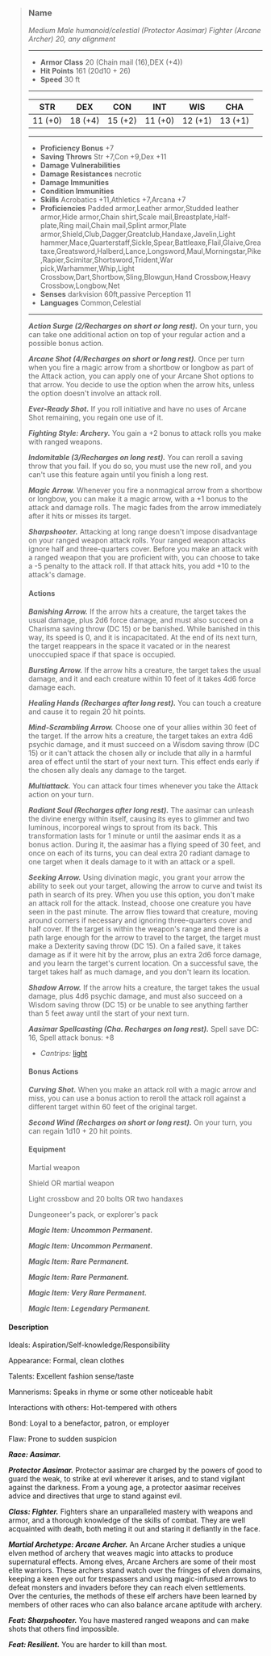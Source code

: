 >### Name
>*Medium Male humanoid/celestial (Protector Aasimar) Fighter (Arcane Archer) 20, any alignment*
>___
>- **Armor Class** 20 (Chain mail (16),DEX (+4))
>- **Hit Points** 161 (20d10 + 26)
>- **Speed** 30 ft
>___
>|**STR**|**DEX**|**CON**|**INT**|**WIS**|**CHA**|
>|:-:|:-:|:-:|:-:|:-:|:-:|
>|11 (+0)|18 (+4)|15 (+2)|11 (+0)|12 (+1)|13 (+1)|
>___
>- **Proficiency Bonus** +7
>- **Saving Throws** Str +7,Con +9,Dex +11
>- **Damage Vulnerabilities** 
>- **Damage Resistances** necrotic
>- **Damage Immunities** 
>- **Condition Immunities** 
>- **Skills** Acrobatics +11,Athletics +7,Arcana +7
>- **Proficiencies** Padded armor,Leather armor,Studded leather armor,Hide armor,Chain shirt,Scale mail,Breastplate,Half-plate,Ring mail,Chain mail,Splint armor,Plate armor,Shield,Club,Dagger,Greatclub,Handaxe,Javelin,Light hammer,Mace,Quarterstaff,Sickle,Spear,Battleaxe,Flail,Glaive,Greataxe,Greatsword,Halberd,Lance,Longsword,Maul,Morningstar,Pike,Rapier,Scimitar,Shortsword,Trident,War pick,Warhammer,Whip,Light Crossbow,Dart,Shortbow,Sling,Blowgun,Hand Crossbow,Heavy Crossbow,Longbow,Net
>- **Senses** darkvision 60ft,passive Perception 11
>- **Languages** Common,Celestial
>___
>***Action Surge (2/Recharges on short or long rest).*** On your turn, you can take one additional action on top of your regular action and a possible bonus action.
>
>***Arcane Shot (4/Recharges on short or long rest).*** Once per turn when you fire a magic arrow from a shortbow or longbow as part of the Attack action, you can apply one of your Arcane Shot options to that arrow. You decide to use the option when the arrow hits, unless the option doesn't involve an attack roll.
>
>***Ever-Ready Shot.*** If you roll initiative and have no uses of Arcane Shot remaining, you regain one use of it.
>
>***Fighting Style: Archery.*** You gain a +2 bonus to attack rolls you make with ranged weapons.
>
>***Indomitable (3/Recharges on long rest).*** You can reroll a saving throw that you fail. If you do so, you must use the new roll, and you can't use this feature again until you finish a long rest.
>
>***Magic Arrow.*** Whenever you fire a nonmagical arrow from a shortbow or longbow, you can make it a magic arrow, with a +1 bonus to the attack and damage rolls. The magic fades from the arrow immediately after it hits or misses its target.
>
>***Sharpshooter.*** Attacking at long range doesn't impose disadvantage on your ranged weapon attack rolls. Your ranged weapon attacks ignore half and three-quarters cover. Before you make an attack with a ranged weapon that you are proficient with, you can choose to take a -5 penalty to the attack roll. If that attack hits, you add +10 to the attack's damage.
>
>#### Actions
>***Banishing Arrow.*** If the arrow hits a creature, the target takes the usual damage, plus 2d6 force damage, and must also succeed on a Charisma saving throw (DC 15) or be banished. While banished in this way, its speed is 0, and it is incapacitated. At the end of its next turn, the target reappears in the space it vacated or in the nearest unoccupied space if that space is occupied.
>
>***Bursting Arrow.*** If the arrow hits a creature, the target takes the usual damage, and it and each creature within 10 feet of it takes 4d6 force damage each.
>
>***Healing Hands (Recharges after long rest).*** You can touch a creature and cause it to regain 20 hit points.
>
>***Mind-Scrambling Arrow.*** Choose one of your allies within 30 feet of the target. If the arrow hits a creature, the target takes an extra 4d6 psychic damage, and it must succeed on a Wisdom saving throw (DC 15) or it can't attack the chosen ally or include that ally in a harmful area of effect until the start of your next turn. This effect ends early if the chosen ally deals any damage to the target.
>
>***Multiattack.*** You can attack four times whenever you take the Attack action on your turn.
>
>***Radiant Soul (Recharges after long rest).*** The aasimar can unleash the divine energy within itself, causing its eyes to glimmer and two luminous, incorporeal wings to sprout from its back. This transformation lasts for 1 minute or until the aasimar ends it as a bonus action. During it, the aasimar has a flying speed of 30 feet, and once on each of its turns, you can deal extra 20 radiant damage to one target when it deals damage to it with an attack or a spell.
>
>***Seeking Arrow.*** Using divination magic, you grant your arrow the ability to seek out your target, allowing the arrow to curve and twist its path in search of its prey. When you use this option, you don't make an attack roll for the attack. Instead, choose one creature you have seen in the past minute. The arrow flies toward that creature, moving around corners if necessary and ignoring three-quarters cover and half cover. If the target is within the weapon's range and there is a path large enough for the arrow to travel to the target, the target must make a Dexterity saving throw (DC 15). On a failed save, it takes damage as if it were hit by the arrow, plus an extra 2d6 force damage, and you learn the target's current location. On a successful save, the target takes half as much damage, and you don't learn its location.
>
>***Shadow Arrow.*** If the arrow hits a creature, the target takes the usual damage, plus 4d6 psychic damage, and must also succeed on a Wisdom saving throw (DC 15) or be unable to see anything farther than 5 feet away until the start of your next turn.
>
>***Aasimar Spellcasting (Cha. Recharges on long rest).*** Spell save DC: 16, Spell attack bonus: +8
>
>* *Cantrips:* [light](http://azgaarnoth.tedneward.com/magic/spells/light/)
>
>
>
>#### Bonus Actions
>***Curving Shot.*** When you make an attack roll with a magic arrow and miss, you can use a bonus action to reroll the attack roll against a different target within 60 feet of the original target.
>
>***Second Wind (Recharges on short or long rest).*** On your turn, you can regain 1d10 + 20 hit points.
>
>
>#### Equipment
>Martial weapon
>
>Shield OR martial weapon
>
>Light crossbow and 20 bolts OR two handaxes
>
>Dungeoneer's pack, or explorer's pack
>
>***Magic Item: Uncommon Permanent.***
>
>***Magic Item: Uncommon Permanent.***
>
>***Magic Item: Rare Permanent.***
>
>***Magic Item: Rare Permanent.***
>
>***Magic Item: Very Rare Permanent.***
>
>***Magic Item: Legendary Permanent.***
>

#### Description
Ideals: Aspiration/Self-knowledge/Responsibility

Appearance: Formal, clean clothes

Talents: Excellent fashion sense/taste

Mannerisms: Speaks in rhyme or some other noticeable habit

Interactions with others: Hot-tempered with others

Bond: Loyal to a benefactor, patron, or employer

Flaw: Prone to sudden suspicion

***Race: Aasimar.*** 

***Protector Aasimar.*** Protector aasimar are charged by the powers of good to guard the weak, to strike at evil wherever it arises, and to stand vigilant against the darkness. From a young age, a protector aasimar receives advice and directives that urge to stand against evil.

***Class: Fighter.*** Fighters share an unparalleled mastery with weapons and armor, and a thorough knowledge of the skills of combat. They are well acquainted with death, both meting it out and staring it defiantly in the face.

***Martial Archetype: Arcane Archer.*** An Arcane Archer studies a unique elven method of archery that weaves magic into attacks to produce supernatural effects. Among elves, Arcane Archers are some of their most elite warriors. These archers stand watch over the fringes of elven domains, keeping a keen eye out for trespassers and using magic-infused arrows to defeat monsters and invaders before they can reach elven settlements. Over the centuries, the methods of these elf archers have been learned by members of other races who can also balance arcane aptitude with archery.

***Feat: Sharpshooter.*** You have mastered ranged weapons and can make shots that others find impossible.

***Feat: Resilient.*** You are harder to kill than most.



